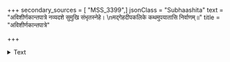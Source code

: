 +++
secondary_sources = [ "MSS_3399",]
jsonClass = "Subhaashita"
text = "अविशीर्णकान्तपात्रे नव्यदशे सुमुखि संभृतस्नेहे।  \nमद्गेहदीपकलिके कथमुपयातासि निर्वाणम्॥"
title = "अविशीर्णकान्तपात्रे"

+++

<details><summary>Text</summary>

अविशीर्णकान्तपात्रे नव्यदशे सुमुखि संभृतस्नेहे।  
मद्गेहदीपकलिके कथमुपयातासि निर्वाणम्॥
</details>
